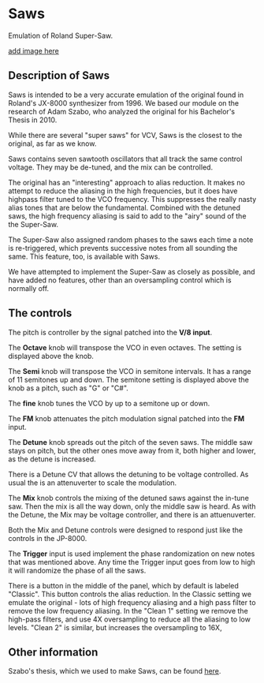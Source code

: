 # Saws
Emulation of Roland Super-Saw.

[add image here]()

## Description of Saws

Saws is intended to be a very accurate emulation of the original found in Roland's JX-8000 synthesizer from 1996. We based our module on the research of Adam Szabo, who analyzed the original for his Bachelor's Thesis in 2010.

While there are several "super saws" for VCV, Saws is the closest to the original, as far as we know.

Saws contains seven sawtooth oscillators that all track the same control voltage. They may be de-tuned, and the mix can be controlled.

The original has an "interesting" approach to alias reduction. It makes no attempt to reduce the aliasing in the high frequencies, but it does have highpass filter tuned to the VCO frequency. This suppresses the really nasty alias tones that are below the fundamental. Combined with the detuned saws, the high frequency aliasing is said to add to the "airy" sound of the the Super-Saw.

The Super-Saw also assigned random phases to the saws each time a note is re-triggered, which prevents successive notes from all sounding the same. This feature, too, is available with Saws.

We have attempted to implement the Super-Saw as closely as possible, and have added no features, other than an oversampling control which is normally off.

## The controls

The pitch is controller by the signal patched into the **V/8 input**.

The **Octave** knob will transpose the VCO in even octaves. The setting is displayed above the knob.

The **Semi** knob will transpose the VCO in semitone intervals. It has a range of 11 semitones up and down. The semitone setting is displayed above the knob as a pitch, such as "G" or "C#".

The **fine** knob tunes the VCO by up to a semitone up or down.

The **FM** knob attenuates the pitch modulation signal patched into the **FM** input.

The **Detune** knob spreads out the pitch of the seven saws. The middle saw stays on pitch, but the other ones move away from it, both higher and lower, as the detune is increased.

There is a Detune CV that allows the detuning to be voltage controlled. As usual the is an attenuverter to scale the modulation.

The **Mix** knob controls the mixing of the detuned saws against the in-tune saw. Then the mix is all the way down, only the middle saw is heard. As with the Detune, the Mix may be voltage controller, and there is an attuenuverter.

Both the Mix and Detune controls were designed to respond just like the controls in the JP-8000.

The **Trigger** input is used implement the phase randomization on new notes that was mentioned above. Any time the Trigger input goes from low to high it will randomize the phase of all the saws.

There is a button in the middle of the panel, which by default is labeled "Classic". This button controls the alias reduction. In the Classic setting we emulate the original - lots of high frequency aliasing and a high pass filter to remove the low frequency aliasing. In the "Clean 1" setting we remove the high-pass filters, and use 4X oversampling to reduce all the aliasing to low levels. "Clean 2" is similar, but increases the oversampling to 16X,

## Other information

Szabo's thesis, which we used to make Saws, can be found [here](https://www.nada.kth.se/utbildning/grukth/exjobb/rapportlistor/2010/rapporter10/szabo_adam_10131.pdf).
